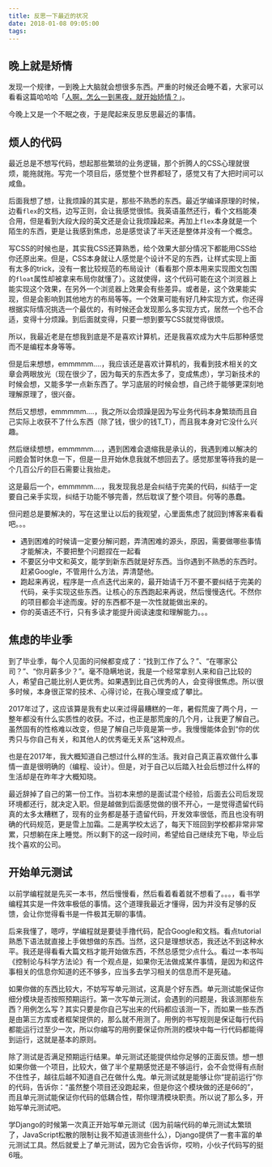 ```yaml
---
title: 反思一下最近的状况
date: 2018-01-08 09:05:00
tags:
---
```


## 晚上就是矫情

发现一个规律，一到晚上大脑就会想很多东西。严重的时候还会睡不着，大家可以看看这篇哈哈哈「[人啊，怎么一到黑夜，就开始矫情？](http://daily.zhihu.com/story/4892071)」。

今晚上又是一个不眠之夜，于是爬起来反思反思最近的事情。

## 烦人的代码

最近总是不想写代码，想起那些繁琐的业务逻辑，那个折腾人的CSS心理就很烦，能拖就拖。写完一个项目后，感觉整个世界都轻了，感觉又有了大把时间可以咸鱼。

后面我想了想，让我烦躁的其实是，那些不熟悉的东西。最近学编译原理的时候，边看`flex`的文档，边写正则，会让我感觉很怵。我英语虽然还行，看个文档能凑合用，但是看到大段大段的英文还是会让我烦躁起来。再加上`flex`本身就是一个陌生的东西，更是让我感到焦虑，总是感觉读了半天还是整体并没有一个概念。

写CSS的时候也是，其实我CSS还算熟悉，给个效果大部分情况下都能用CSS给你还原出来。但是，CSS本身就让人感觉是个设计不足的东西，让样式实现上面有太多的trick，没有一套比较规范的布局设计（看看那个原本用来实现图文包围的`float`属性却被拿来布局你就懂了）。这就使得，这个代码可能在这个浏览器上能实现这个效果，在另外一个浏览器上效果会有些差异。或者是，这个效果能实现，但是会影响到其他地方的布局等等。一个效果可能有好几种实现方式，你还得根据实际情况挑选一个最优的，有时候还会发现那么多实现方式，居然一个也不合适，变得十分烦躁。到后面就变得，只要一想到要写CSS就觉得很烦。

所以，我最近老是在想我到底是不是喜欢计算机，还是我喜欢成为大牛后那种感觉而不是编程本身等等。

但是后来想想，emmmmm....，我应该还是喜欢计算机的，我看到技术相关的文章会两眼放光（现在很少了，因为每天的东西太多了，变成焦虑），学习新技术的时候会想，又能多学一点新东西了。学习底层的时候会想，自己终于能够更深刻地理解原理了，很兴奋。

然后又想想，emmmmm....，我之所以会烦躁是因为写业务代码本身繁琐而且自己实际上收获不了什么东西（除了钱，很少的钱T_T），而且我本身对它没什么兴趣。

然后继续想想，emmmmm....，遇到困难会退缩我是承认的，我遇到难以解决的问题会暂时休息一下，但是一旦开始休息我就不想回去了。感觉那里等待我的是一个几百公斤的巨石需要让我抬走。

这是最后一个，emmmmm....，我发现我总是会纠结于完美的代码，纠结于一定要自己亲手实现，纠结于功能不够完善，然后耽误了整个项目。何等的愚蠢。

但问题总是要解决的，写在这里让以后的我观望，心里面焦虑了就回到博客来看看吧。。。

 - 遇到困难的时候请一定要分解问题，弄清困难的源头，原因，需要做哪些事情才能解决，不要把整个问题捏在一起看
 - 不要区分中文和英文，能学到新东西就是好东西。当你遇到不熟悉的东西时。赶紧Google，不管用什么方法，弄清楚他。
 - 跑起来再说，程序是一点点迭代出来的，最开始请千万不要不要纠结于完美的代码，亲手实现这些东西。让核心的东西跑起来再说，然后慢慢迭代。不然你的项目都会半途而废。好的东西都不是一次性就能做出来的。
 - 你的英语还不行，只有多读才能提升阅读速度和理解能力。。。

## 焦虑的毕业季

到了毕业季，每个人见面的问候都变成了：“找到工作了么？”、“在哪家公司？”、“你月薪多少？”。毫不隐瞒地说，我是一个经常拿别人来和自己比较的人，希望自己能比别人更优秀。如果遇到比自己优秀的人，会变得很焦虑。所以很多时候，本身很正常的技术、心得讨论，在我心理变成了攀比。

2017年过了，这应该算是我有史以来过得最糟糕的一年，暑假荒废了两个月，一整年都没有什么实质性的收获。不过，也正是那荒废的几个月，让我更了解自己。虽然固有的性格难以改变，但是了解自己毕竟是第一步。我慢慢能体会到“你的优秀只与你自己有关，和其他人的优秀毫无关系”这种观点。

也是在2017年，我大概知道自己想过什么样的生活。我对自己真正喜欢做什么事情一直是很明确的（编程、设计）。但是，对于自己以后踏入社会后想过什么样的生活却是在昨年才大概知晓。

最近辞掉了自己的第一份工作。当初本来想的是面试混个经验，后面去公司后发现环境都还行，就决定入职。但是越做到后面感觉做的很不开心，一是觉得遗留代码真的太多太糟糕了，现有的业务都是基于遗留代码，开发效率很低，而且也没有明确的代码规范，更是雪上加霜。二是离学校太远了，每天下班回到学校都非常非常累，只想躺在床上睡觉。所以剩下的这一段时间，希望给自己继续充下电，毕业后找个喜欢的公司。

## 开始单元测试

以前学编程就是先买一本书，然后慢慢看，然后看着看着就不想看了。。。，看书学编程其实是一件效率极低的事情。这个道理我最近才懂得，因为并没有足够的反馈，会让你觉得看书是一件极其无聊的事情。

后来我懂了，嗯哼，学编程就是要徒手撸代码，配合Google和文档。看点tutorial熟悉下语法就直接上手做想做的东西。当然，这只是理想状态，我还达不到这种水平。我还是得看看大篇文档才能开始做东西，不然总感觉少点什么。看过一本书叫《控制论与科学方法论》有一个观点是，如果你无法做成某件事情，是因为和这件事相关的信息你知道的还不够多，应当多去学习相关的信息而不是死磕。

如果你做的东西比较大，不妨写写单元测试，这真是个好东西。单元测试能保证你细分模块是否按照预期运行。第一次写单元测试，会遇到的问题是，我该测那些东西？用例怎么写？其实只要是你自己写出来的代码都应该测一下，而如果一些东西是由第三方库或者框架提供的，那么就不用测了。用例的书写规则是保证每行代码都能运行过至少一次，所以你编写的用例要保证你所测的模块中每一行代码都能得到运行，这就是基本的原则。

除了测试是否满足预期运行结果。单元测试还能提供给你足够的正面反馈。想一想如果你做一个项目，比较大，做了半个星期感觉还是不够运行，会不会觉得有点耐不住性子，越往后越不知道自己在做什么鬼。单元测试就是能够让你“提前运行”你的代码，告诉你：“虽然整个项目还没跑起来，但是你这个模块做的还是66的”，而且单元测试能保证你代码的低耦合性，帮你理清模块职责。所以说了那么多，开始写单元测试吧。

学Django的时候第一次真正开始写单元测试（因为前端代码的单元测试太繁琐了，JavaScript松散的限制让我不知道该测些什么），Django提供了一套丰富的单元测试工具。然后就爱上了单元测试，因为它会告诉你，哎哟，小伙子代码写的挺6哦。
